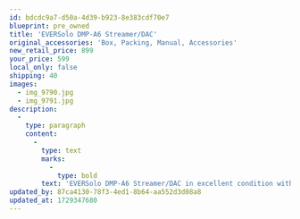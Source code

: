 ```yaml
---
id: bdcdc9a7-d50a-4d39-b923-8e383cdf70e7
blueprint: pre_owned
title: 'EVERSolo DMP-A6 Streamer/DAC'
original_accessories: 'Box, Packing, Manual, Accessories'
new_retail_price: 899
your_price: 599
local_only: false
shipping: 40
images:
  - img_9790.jpg
  - img_9791.jpg
description:
  -
    type: paragraph
    content:
      -
        type: text
        marks:
          -
            type: bold
        text: 'EVERSolo DMP-A6 Streamer/DAC in excellent condition with original box, packing and accessories - used only about 6 months. Unit sells as new for $899.00'
updated_by: 87ca4130-78f3-4ed1-8b64-aa552d3d08a8
updated_at: 1729347680
---
```

